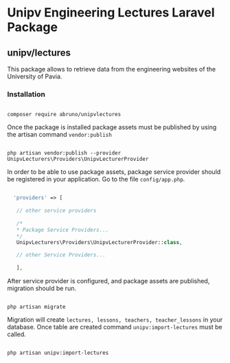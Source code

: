 # Unipv Engineering Lectures Laravel Package
##  unipv/lectures

This package allows to retrieve data from the engineering websites of the University of Pavia.

### Installation

```console

composer require abruno/unipvlectures  

```

Once the package is installed package assets must be published by using the artisan command ``` vendor:publish ```

```console

php artisan vendor:publish --provider UnipvLecturers\Providers\UnipvLecturerProvider

```

In order to be able to use package assets, package service provider should be registered in your application.
Go to the file ```config/app.php```.

```php

  'providers' => [
   
   // other service providers
   
   /*
   * Package Service Providers...
   */
   UnipvLecturers\Providers\UnipvLecturerProvider::class,

   // other Service Providers...
   
   ],

```

After service provider is configured, and package assets are published, migration should be run.

```console

php artisan migrate

```

Migration will create ```lectures, lessons, teachers, teacher_lessons``` in your database.
Once table are created command ```unipv:import-lectures``` must be called.

```console

php artisan unipv:import-lectures

```

